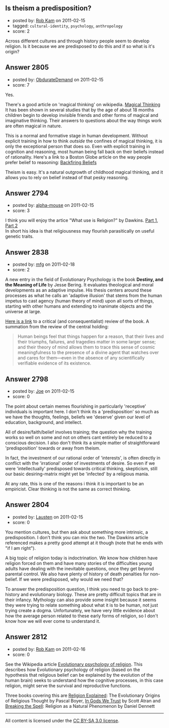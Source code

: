 ## Is theism a predisposition?

- posted by: [Rob Kam](https://stackexchange.com/users/-1/612-rob-kam) on 2011-02-15
- tagged: `cultural-identity`, `psychology`, `anthropology`
- score: 2

Across different cultures and through history people seem to develop religion. Is it because we are predisposed to do this and if so what is it's origin?


## Answer 2805

- posted by: [ObdurateDemand](https://stackexchange.com/users/-1/524-obduratedemand) on 2011-02-15
- score: 7

<p>Yes.</p>

<p>There's a good article on 'magical thinking' on wikipedia. <a href="http://en.wikipedia.org/wiki/Magical_thinking" rel="nofollow">Magical Thinking</a>
  It has been shown in several studies that by the age of about 18 months children begin to develop invisible friends and other forms of magical and imaginative thinking.  Their answers to questions about the way things work are often magical in nature.  </p>

<p>This is a normal and formative stage in human development.  Without explicit training in how to think <em>outside</em> the confines of magical thinking, it is only the exceptional person that does so.  Even with explicit training in cognition and reasoning, most human being fall back on their beliefs instead of rationality. Here's a link to a Boston Globe article on the way people prefer belief to reasoning: <a href="http://www.boston.com/yourtown/milton/articles/2010/07/11/how_facts_backfire/?page=1" rel="nofollow">Backfiring Beliefs</a></p>

<p>Theism is easy.  It's a natural outgrowth of childhood magical thinking, and it allows you to rely on belief instead of that pesky reasoning.</p>



## Answer 2794

- posted by: [alpha-mouse](https://stackexchange.com/users/-1/231-alpha-mouse) on 2011-02-15
- score: 3

I think you will enjoy the artice "What use is Religion?" by Dawkins. [Part 1](http://richarddawkins.net/articles/125-what-use-is-religion-part-1), [Part 2](http://richarddawkins.net/articles/124-what-use-is-religion-part-2)  
In short his idea is that religiousness may flourish parasitically on useful genetic traits.


## Answer 2838

- posted by: [mfg](https://stackexchange.com/users/-1/135-mfg) on 2011-02-18
- score: 2

<p>A new entry in the field of Evolutionary Psychology is the book <strong>Destiny, and the Meaning of Life</strong> by Jesse Bering. It evaluates theological and moral developments as an adaptive impulse. His thesis centers around these processes as what he calls an 'adaptive illusion' that stems from the human impetus to cast agency (human theory of mind) upon all sorts of things, starting with other humans and extending to inanimate objects and the universe at large.</p>

<p><a href="http://www.tnr.com/book/review/belief-instinct-jesse-bering" rel="nofollow">Here is a link</a> to a critical (and consequentialist) review of the book. A summation from the review of the central holding:</p>

<blockquote>
  <p>Human beings feel that things happen for a reason, that their lives and their triumphs, failures, and tragedies matter in some larger sense; and their theory of mind allows them to trace this sense of cosmic meaningfulness to the presence of a divine agent that watches over and cares for them—even in the absence of any scientifically verifiable evidence of its existence.</p>
</blockquote>



## Answer 2798

- posted by: [Joe](https://stackexchange.com/users/-1/1064-joe) on 2011-02-15
- score: 0

The point about certain memes flourishing in particularly 'receptive' individuals is important here. I don't think its a 'predisposition' so much as we have the thoughts, feelings, beliefs we 'deserve' given our level of education, background, and intellect.

All of desire/faith/belief involves training; the question why the training works so well on some and not on others cant entirely be reduced to a conscious decision. I also don't think its a simple matter of straightforward 'predisposition' towards or away from theism.

In fact, the investment of our rational order of 'interests', is often directly in conflict with the 'irrational' order of investments of desire. So even if we were 'intellectually' predisposed towards critical thinking, skepticism, still our basic desiring-matrix might yet be 'infected' by a religious mania. 

At any rate, this is one of the reasons i think it is important to be an empiricist. Clear thinking is not the same as correct thinking.


## Answer 2804

- posted by: [Lausten](https://stackexchange.com/users/-1/584-lausten) on 2011-02-15
- score: 0

You mention cultures, but then ask about something more intrinsic, a predisposition. I don't think you can mix the two. The Dawkins article referenced makes a pretty good attempt at it though (note that he ends with "if I am right"). 

A big topic of religion today is indoctrination. We know how children have religion forced on them and have many stories of the difficulties young adults have dealing with the inevitable questions, once they get beyond parental control. We also have plenty of history of death penalties for non-belief. If we were predisposed, why would we need that?  

To answer the predisposition question, I think you need to go back to pre-history and evolutionary biology. These are pretty difficult topics that are in their infancy. Mythology can also provide some insight because it seems they were trying to relate something about what it is to be human, not just trying create a dogma. Unfortunately, we have very little evidence about how the average person related to these early forms of religion, so I don't know how we will ever come to understand it.


## Answer 2812

- posted by: [Rob Kam](https://stackexchange.com/users/-1/612-rob-kam) on 2011-02-16
- score: 0

<p>See the Wikipedia article <a href="http://en.wikipedia.org/wiki/Evolutionary_psychology_of_religion" rel="nofollow">Evolutionary psychology of religion</a>. This describes how Evolutionary psychology of religion (based on the hypothesis that religious belief can be explained by the evolution of the human brain) seeks to understand how the cognitive processes, in this case religion, might serve the survival and reproductive functions.</p>

<p>Three books covering this are <a href="http://en.wikipedia.org/wiki/Religion_Explained" rel="nofollow">Religion Explained</a>: The Evolutionary Origins of Religious Thought by Pascal Boyer, <a href="http://www.oup.com/us/catalog/general/subject/Philosophy/Religion/?view=usa&amp;ci=9780195178036" rel="nofollow">In Gods We Trust</a> by Scott Atran and <a href="http://en.wikipedia.org/wiki/Breaking_the_Spell%3a_Religion_as_a_Natural_Phenomenon" rel="nofollow">Breaking the Spell</a>: Religion as a Natural Phenomenon by Daniel Dennett</p>




---

All content is licensed under the [CC BY-SA 3.0 license](https://creativecommons.org/licenses/by-sa/3.0/).
